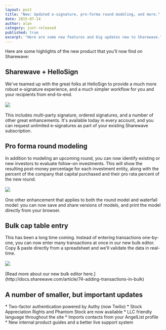 ```yaml
---
layout: post
title: "New: Updated e-signature, pro-forma round modeling, and more."
date: 2015-07-14
author: alan
category: just-released
published: true
excerpt: "Here are some new features and big updates new to Sharewave."
---
```

Here are some highlights of the new product that you'll now find on Sharewave:

<h2 style="text-align: left">Sharewave + HelloSign</h2>
We've teamed up with the great folks at HelloSign to provide a much more robust e-signature experience, and a much simpler workflow for you and your recipients from end-to-end.
<br><br>
<img src="{{ site.url }}/images/july15_esign.png">
<br><br>
This includes multi-party signature, ordered signatures, and a number of other great enhancements. It's available today in every account, and you can request unlimited e-signatures as part of your existing Sharewave subscription.

<h2 style="text-align: left">Pro forma round modeling</h2>
In addition to modeling an upcoming round, you can now identify existing or new investors to evaluate follow-on investments. This will show the resulting post-money percentage for each investment entity, along with the percent of the company that capital purchased and their pro rata percent of the new round.
<br><br>
<img src="{{ site.url }}/images/july15_roundmodel.png">
<br><br>
One other enhancement that applies to both the round model and waterfall model: you can now save and share versions of models, and print the model directly from your browser.


<h2 style="text-align: left">Bulk cap table entry</h2>
This has been a long time coming. Instead of entering transactions one-by-one, you can now enter many transactions at once in our new bulk editor. Copy & paste directly from a spreadsheet and we'll validate the data in real-time.
<br><br>
<img src="{{ site.url }}/images/july15_bulk.png">
<br><br>
[Read more about our new bulk editor here.](http://docs.sharewave.com/article/74-adding-transactions-in-bulk)

<h2 style="text-align: left">A number of smaller, but important updates</h2>
* Two-factor authentication powered by Authy (now Twilio)
* Stock Appreciation Rights and Phantom Stock are now available
* LLC friendly language throughout the site
* Imports contacts from your AngelList profile
* New internal product guides and a better live support system
